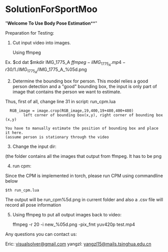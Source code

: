 # SolutionForSportMoo



"**********************Welcome To Use Body Pose Estimation************************"


Preparation for Testing:

1) Cut input video into images.

	Using ffmpeg

Ex. 
	$cd dat
	$mkdir IMG_1775_A
	$ffmpeg -i IMG_1775_A.mp4 -r 30/1 ./IMG_1775_A/$IMG_1775_A_%05d.png


2) Determine the bounding box for person. This model relies a good person detection and a "good" bounding box, the input is only part of image that contains the person we want to estimate.


Thus, first of all, change line 31 in script: run_cpm.lua

      RGB_image = image.crop(RGB_image,19,400,19+480,400+480)
			left corner of bounding box(x,y), right corner of bounding box (x,y)

	You have to manually estimate the position of bounding box and place it here.
	(assume person is stationary through the video

3) Change the input dir:

  (the folder contains all the images that output from ffmpeg. It has to be png


4) run cpm:

Since the CPM is implemented in torch, please run CPM using commandline below

	$th run_cpm.lua

The output will be run_cpm%5d.png in current folder and also a .csv file will record all pose information


5) Using ffmpeg to put all output images back to video:

	ffmpeg -r 20 -i new_%05d.png -pix_fmt yuv420p test.mp4

Any questions you can contact us:

Eric: 	visualsolver@gmail.com
yangzl: yangzl15@mails.tsinghua.edu.cn


